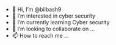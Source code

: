 - 👋 Hi, I’m @bilbash9
- 👀 I’m interested in cyber security 
- 🌱 I’m currently learning Cyber security 
- 💞️ I’m looking to collaborate on ...
- 📫 How to reach me ...

<!---
bilbash9/bilbash9 is a ✨ special ✨ repository because its `README.md` (this file) appears on your GitHub profile.
You can click the Preview link to take a look at your changes.
--->
